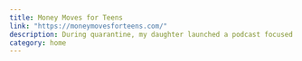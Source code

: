 ```yaml
---
title: Money Moves for Teens
link: "https://moneymovesforteens.com/"
description: During quarantine, my daughter launched a podcast focused on financial health for her fellow teens, and she's already released almost two dozen episodes.
category: home
---
```

